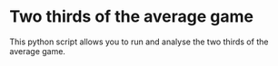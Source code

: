 # Two thirds of the average game

This python script allows you to run and analyse the two thirds of the average
game.
